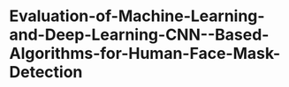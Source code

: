 # Evaluation-of-Machine-Learning-and-Deep-Learning-CNN--Based-Algorithms-for-Human-Face-Mask-Detection